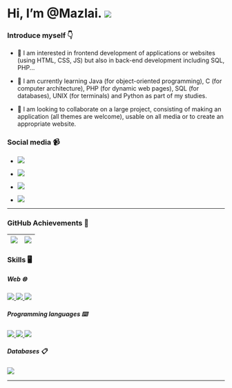 # Hi, I’m @Mazlai. ![](https://user-images.githubusercontent.com/18350557/176309783-0785949b-9127-417c-8b55-ab5a4333674e.gif)

### Introduce myself 👇

 - 👀 I am interested in frontend development of applications or websites (using HTML, CSS, JS) but also in back-end development including SQL, PHP...

 - 🌱 I am currently learning Java (for object-oriented programming), C (for computer architecture), PHP (for dynamic web pages), SQL (for databases), UNIX (for     terminals) and Python as part of my studies.
 
- 💞️ I am looking to collaborate on a large project, consisting of making an application (all themes are welcome), usable on all media or to create an appropriate website.

### Social media 📹

- <a href="https://github.com/Mazlai | マイ#0002" > <img src="https://img.shields.io/badge/GitHub-100000?style=for-the-badge&logo=github&logoColor=white" /> </a>
- <a href="https://www.instagram.com/mf.mazlai/?hl=fr" > <img src="https://img.shields.io/badge/Instagram-E4405F?style=for-the-badge&logo=instagram&logoColor=white" /> </a>

- <a href="https://discord.com/users/" > <img src="https://img.shields.io/badge/Discord-7289DA?style=for-the-badge&logo=discord&logoColor=white" /> </a>
- <a href="https://www.linkedin.com/in/mickael-fernandez-28905723a/"> <img src="https://img.shields.io/badge/LinkedIn-0077B5?style=for-the-badge&logo=linkedin&logoColor=white" /> </a>

<hr>

### GitHub Achievements 🍃

| <img align="center" src="https://github-readme-stats.vercel.app/api?username=mazlai&show_icons=true&include_all_commits=true&theme=radical&hide_border=true" /> | <img align="center" src="https://github-readme-stats.vercel.app/api/top-langs/?username=mazlai&layout=compact&theme=radical&hide_border=true" /> |
| ------------- | ------------- |

### Skills 🖥️

##### Web 🌐

<a href="https://github.com/Mazlai/info-mfernandez" ><img src="https://img.shields.io/badge/HTML-239120?style=for-the-badge&logo=html5&logoColor=white" /> </a> <a href="https://github.com/Mazlai/info-mfernandez" ><img src="https://img.shields.io/badge/CSS-239120?&style=for-the-badge&logo=css3&logoColor=white" /> </a> <a href="https://github.com/Mazlai/info-mfernandez" ><img src="https://img.shields.io/badge/JavaScript-323330?style=for-the-badge&logo=javascript&logoColor=F7DF1E" /> </a>

##### Programming languages ⌨️

<a href="https://github.com/Mazlai/SAE2.02"><img src="https://img.shields.io/badge/Python-14354C?style=for-the-badge&logo=python&logoColor=white" /> </a> <a href="https://github.com/Mazlai/SAE2.01-2.05"><img src="https://img.shields.io/badge/Java-ED8B00?style=for-the-badge&logo=java&logoColor=white" /> </a> <a href="https://github.com/Mazlai/SAE2.02"><img src="https://img.shields.io/badge/C-00599C?style=for-the-badge&logo=c&logoColor=white" /> </a>

##### Databases 📋

<a href="https://github.com/Mazlai/SAE2.04"> <img src="https://img.shields.io/badge/mysql-%2300f.svg?style=for-the-badge&logo=mysql&logoColor=white" /> </a>

<hr>
<!---
Mazlai/Mazlai is a ✨ special ✨ repository because its `README.md` (this file) appears on your GitHub profile.
You can click the Preview link to take a look at your changes.
--->

